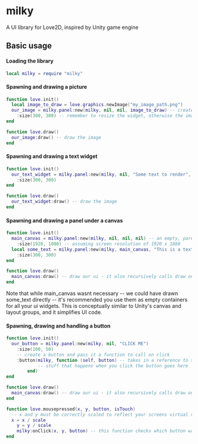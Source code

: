 # milky
A UI library for Love2D, inspired by Unity game engine

## Basic usage
#### Loading the library
```lua
local milky = require "milky"
```
#### Spawning and drawing a picture
```lua
function love.init()
  local image_to_draw = love.graphics.newImage("my_image_path.png")
  our_image = milky.panel:new(milky, nil, nil, image_to_draw) -- creates a UI widget that uses image_to_draw for its appearance
    :size(300, 300) -- remember to resize the widget, otherwise the image wont be visible as the default size is 0, 0
end

function love.draw()
  our_image:draw() -- draw the image
end
```

#### Spawning and drawing a text widget
```lua
function love.init()
  our_text_widget = milky.panel:new(milky, nil, "Some text to render", nil)
    :size(300, 300)
end

function love.draw()
  our_text_widget:draw() -- draw the image
end
```

#### Spawning and drawing a panel under a canvas
```lua
function love.init()
  main_canvas = milky.panel:new(milky, nil, nil, nil) -- an empty, parentless panel - serves as a conceptual equivalent of Unity's canvas
    :size(1920, 1080) -- assuming screen resolution of 1920 x 1080
  local some_text = milky.panel:new(milky, main_canvas, "This is a text panel", nil) -- create a panel with main_canvas as its parent, it'll render "This is a text panel" at its position when main_canvas is drawn
    :size(300, 300)
end

function love.draw()
  main_canvas:draw() -- draw our ui - it also recursively calls draw on all its children
end
```
Note that while main_canvas wasnt necessary -- we could have drawn some_text directly -- it's recommended you use them as empty containers for all your ui widgets. This is conceptually similar to Unity's canvas and layout groups, and it simplifies UI code.


#### Spawning, drawing and handling a button
```lua
function love.init()
  our_button = milky.panel:new(milky, nil, "CLICK ME")
    :size(100, 50)
    -- create a button and pass it a function to call on click
    :button(milky, function (self, button) -- takes in a reference to self and a reference to a button pressed on the keyboard
			-- stuff that happens when you click the button goes here
		end)
end

function love.draw()
  main_canvas:draw() -- draw our ui - it also recursively calls draw on all its children
end

function love.mousepressed(x, y, button, isTouch)
  -- x and y must be correctly scaled to reflect your screens virtual resolution
  x = x / scale
	y = y / scale
	milky:onClick(x, y, button) -- this function checks which button was activated with the clicks and calls its onClick function
end
```
